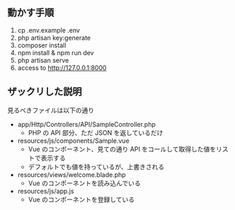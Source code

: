 ## 動かす手順

1. cp .env.example .env
2. php artisan key:generate
3. composer install
4. npm install & npm run dev
5. php artisan serve
6. access to http://127.0.0.1:8000

## ザックリした説明

見るべきファイルは以下の通り

* app/Http/Controllers/API/SampleController.php
  * PHP の API 部分、ただ JSON を返しているだけ
* resources/js/components/Sample.vue
  * Vue のコンポーネント、見ての通り API をコールして取得した値をリストで表示する
  * デフォルトでも値を持っているが、上書きされる
* resources/views/welcome.blade.php
  * Vue のコンポーネントを読み込んでいる
* resources/js/app.js
  * Vue のコンポーネントを登録している
